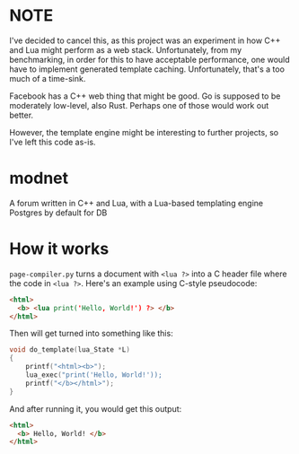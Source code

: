 # NOTE

I've decided to cancel this, as this project was an experiment in how C++ and 
Lua might perform as a web stack. Unfortunately, from my benchmarking, in 
order for this to have acceptable performance, one would have to implement
generated template caching. Unfortunately, that's a too much of a time-sink.

Facebook has a C++ web thing that might be good. Go is supposed to be
moderately low-level, also Rust. Perhaps one of those would work out better.

However, the template engine might be interesting to further projects, so
I've left this code as-is.

# modnet
A forum written in C++ and Lua, with a Lua-based templating engine Postgres by 
default for DB

# How it works

`page-compiler.py` turns a document with `<lua ?>` into a C header file
where the code in `<lua ?>`. Here's an example using C-style pseudocode:

```html
<html>
  <b> <lua print('Hello, World!') ?> </b>
</html>
```

Then will get turned into something like this:

```c
void do_template(lua_State *L)
{
    printf("<html><b>");
    lua_exec("print('Hello, World!'));
    printf("</b></html>");
}
```

And after running it, you would get this output:

```html
<html>
  <b> Hello, World! </b>
</html>
```
